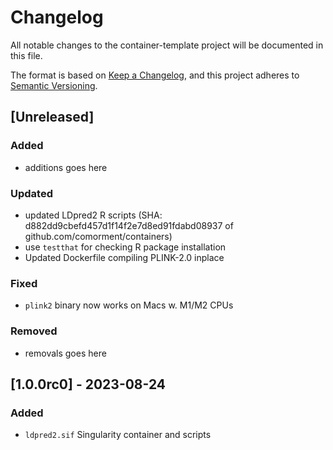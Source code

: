 # Changelog
All notable changes to the container-template project will be documented in this file.

The format is based on [Keep a Changelog](https://keepachangelog.com/en/1.0.0/),
and this project adheres to [Semantic Versioning](https://semver.org/spec/v2.0.0.html).

## [Unreleased]

### Added

- additions goes here

### Updated

- updated LDpred2 R scripts (SHA: d882dd9cbefd457d1f14f2e7d8ed91fdabd08937 of github.com/comorment/containers)
- use `testthat` for checking R package installation
- Updated Dockerfile compiling PLINK-2.0 inplace

### Fixed

- `plink2` binary now works on Macs w. M1/M2 CPUs

### Removed

- removals goes here

## [1.0.0rc0] - 2023-08-24

### Added

- ``ldpred2.sif`` Singularity container and scripts
